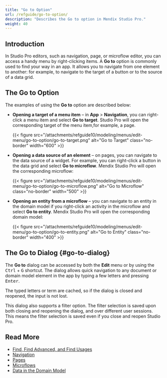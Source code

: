 ```yaml
---
title: "Go to Option"
url: /refguide/go-to-option/
description: "Describes the Go to option in Mendix Studio Pro."
weight: 40
---
```


## Introduction

In Studio Pro editors, such as navigation, page, or microflow editor, you can access a handy menu by right-clicking items. A **Go to** option is commonly used to find your way in an app. It allows you to navigate from one element to another: for example, to navigate to the target of a button or to the source of a data grid.

## The Go to Option

The examples of using the **Go to** option are described below:

* **Opening a target of a menu item** – in **App** > **Navigation**, you can right-click a menu item and select **Go to target**. Studio Pro will open the corresponding target of the menu item,for example, a page.

    {{< figure src="/attachments/refguide10/modeling/menus/edit-menu/go-to-option/go-to-target.png" alt="Go to Target" class="no-border" width="600" >}}

* **Opening a data source of an element** – on pages, you can navigate to the data source of a widget. For example, you can right-click a button in the data grid and select **Go to microflow**. Mendix Studio Pro will open the corresponding microflow:

    {{< figure src="/attachments/refguide10/modeling/menus/edit-menu/go-to-option/go-to-microflow.png" alt="Go to Microflow" class="no-border" width="500" >}}

* **Opening an entity from a microflow** – you can navigate to an entity in the domain model if you right-click an activity in the microflow and select **Go to entity**. Mendix Studio Pro will open the corresponding domain model:

    {{< figure src="/attachments/refguide10/modeling/menus/edit-menu/go-to-option/go-to-entity.png" alt="Go to Entity" class="no-border" width="400" >}}

## The Go to Dialog {#go-to-dialog}

The **Go to** dialog can be accessed by both the **Edit** menu or by using the <kbd>Ctrl</kbd> + <kbd>G</kbd> shortcut. The dialog allows quick navigation to any document or domain model element in the app by typing a few letters and pressing <kbd>Enter</kbd>.

The typed letters or term are cached, so if the dialog is closed and reopened, the input is not lost.

This dialog also supports a filter option. The filter selection is saved upon both closing and reopening the dialog, and over different user sessions. This means the filter selection is saved even if you close and reopen Studio Pro.

## Read More

* [Find, Find Advanced, and Find Usages](/refguide/find-and-find-advanced/)
* [Navigation](/refguide/navigation/)
* [Pages](/refguide/pages/)
* [Microflows](/refguide/microflows/)
* [Data in the Domain Model](/refguide/domain-model/)
